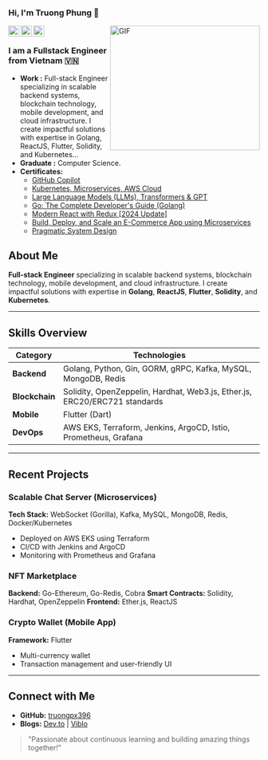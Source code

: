 
<!--
**truongpx396/truongpx396** is a ✨ _special_ ✨ repository because its `README.md` (this file) appears on your GitHub profile.

Here are some ideas to get you started:

- 🔭 I’m currently working on ...
- 🌱 I’m currently learning ...
- 👯 I’m looking to collaborate on ...
- 🤔 I’m looking for help with ...
- 💬 Ask me about ...
- 📫 How to reach me: ...
- 😄 Pronouns: ...
- ⚡ Fun fact: ...
-->

### Hi, I'm Truong Phung 👋

<a href="https://www.linkedin.com/in/truongpx396/">
  <img align="left" alt="Truong Phung's Linkdein" title="Truong Phung's Linkdein" width="22px" src="https://cdn.jsdelivr.net/npm/simple-icons@v3/icons/linkedin.svg" />
</a>
<a href="https://dev.to/truongpx396">
  <img align="left" alt="Truong PX's Dev.to" title="Truong PX's Dev.to" width="22px" src="https://cdn.jsdelivr.net/npm/simple-icons@v3/icons/dev-dot-to.svg" />
</a>
<a href="mailto:truongpx396@gmail.com">
  <img align="left" alt="Truong PX's Gmail" title="Truong PX's Gmail" width="22px" fill="#AB7C94" src="https://cdn.jsdelivr.net/npm/simple-icons@v3/icons/gmail.svg" />
</a>
<img align="right" alt="GIF" width="300px" height="250px" src="https://camo.githubusercontent.com/2366b34bb903c09617990fb5fff4622f3e941349e846ddb7e73df872a9d21233/68747470733a2f2f63646e2e6472696262626c652e636f6d2f75736572732f3733303730332f73637265656e73686f74732f363538313234332f6176656e746f2e676966" />
<br/>

### I am a Fullstack Engineer from Vietnam 🇻🇳
-  **Work :** Full-stack Engineer specializing in scalable backend systems, blockchain technology, mobile development, and cloud infrastructure. I create impactful solutions with expertise in Golang, ReactJS, Flutter, Solidity, and Kubernetes...
-  **Graduate :** Computer Science. 
-  **Certificates:** <ul>
  <ul>
    <li><a href="https://www.udemy.com/certificate/UC-e726b270-494b-4124-b13a-211a83ecf9cb/" target="_blank">GitHub Copilot</a></li>
    <li><a href="https://www.udemy.com/certificate/UC-5e4ab120-076b-4159-9e5f-d3ffd351a84d/" target="_blank">Kubernetes, Microservices, AWS Cloud</a></li>
    <li><a href="https://credsverse.com/credentials/6b278f12-9b4d-4f1f-9e5f-d3ffd351a84d/" target="_blank">Large Language Models (LLMs), Transformers & GPT</a></li>
    <li><a href="https://www.udemy.com/certificate/UC-aa530e22-c581-4383-be59-b76d805f38a9/" target="_blank">Go: The Complete Developer's Guide (Golang)</a></li>
    <li><a href="https://www.udemy.com/certificate/UC-0a7e1457-36d9-40fb-9229-f92191586e9d/" target="_blank">Modern React with Redux [2024 Update]</a></li>
    <li><a href="https://www.udemy.com/certificate/UC-a6dcf1fa-5e70-4041-ac9b-ed51aa6343d4/" target="_blank">Build, Deploy, and Scale an E-Commerce App using Microservices</a></li>
    <li><a href="https://www.udemy.com/certificate/UC-1cfc0f39-07e5-42fc-8794-9516c4ce2c54/" target="_blank">Pragmatic System Design</a></li>
  </ul>
</ul>

## About Me

**Full-stack Engineer** specializing in scalable backend systems, blockchain technology, mobile development, and cloud infrastructure. I create impactful solutions with expertise in **Golang**, **ReactJS**, **Flutter**, **Solidity**, and **Kubernetes**.

---

## Skills Overview

| **Category**         | **Technologies**                                                                 |
|----------------------|---------------------------------------------------------------------------------|
| **Backend**          | Golang, Python, Gin, GORM, gRPC, Kafka, MySQL, MongoDB, Redis                   |
| **Blockchain**       | Solidity, OpenZeppelin, Hardhat, Web3.js, Ether.js, ERC20/ERC721 standards      |
| **Mobile**           | Flutter (Dart)                                                                 |
| **DevOps**           | AWS EKS, Terraform, Jenkins, ArgoCD, Istio, Prometheus, Grafana                |

---

## Recent Projects

### Scalable Chat Server (Microservices)
**Tech Stack:** WebSocket (Gorilla), Kafka, MySQL, MongoDB, Redis, Docker/Kubernetes
- Deployed on AWS EKS using Terraform
- CI/CD with Jenkins and ArgoCD
- Monitoring with Prometheus and Grafana

### NFT Marketplace
**Backend:** Go-Ethereum, Go-Redis, Cobra
**Smart Contracts:** Solidity, Hardhat, OpenZeppelin
**Frontend:** Ether.js, ReactJS

### Crypto Wallet (Mobile App)
**Framework:** Flutter
- Multi-currency wallet
- Transaction management and user-friendly UI

---


## Connect with Me

- **GitHub:** [truongpx396](https://github.com/truongpx396)
- **Blogs:** [Dev.to](https://dev.to/truongpx396) | [Viblo](https://viblo.asia/u/truong396)

> "Passionate about continuous learning and building amazing things together!"

